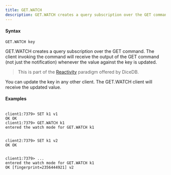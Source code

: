 ```yaml
---
title: GET.WATCH
description: GET.WATCH creates a query subscription over the GET command
---
```


<!-- This file is automatically generated. Any modifications made directly to this file
  may be overwritten. For more details on how this file is generated and how to use
  the related commands, refer to the documentation available in the `internal/cmd/cmd_*.go` files.
-->

#### Syntax

```
GET.WATCH key
```


GET.WATCH creates a query subscription over the GET command. The client invoking the command
will receive the output of the GET command (not just the notification) whenever the value against
the key is updated.

> This is part of the [Reactivity](https://dicedb.io/reactivity) paradigm offered by DiceDB.

You can update the key in any other client. The GET.WATCH client will receive the updated value.
	

#### Examples

```

client1:7379> SET k1 v1
OK OK
client1:7379> GET.WATCH k1
entered the watch mode for GET.WATCH k1


client2:7379> SET k1 v2
OK OK


client1:7379> ...
entered the watch mode for GET.WATCH k1
OK [fingerprint=2356444921] v2
	
```
